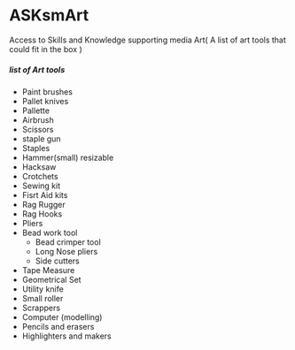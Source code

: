 # ASKsmArt
Access to Skills and Knowledge supporting media Art( A list of art tools that could fit in the box )
##### list of Art tools
- Paint brushes
- Pallet knives
- Pallette
- Airbrush
- Scissors
- staple gun
- Staples
- Hammer(small) resizable
- Hacksaw
- Crotchets
- Sewing kit
- Fisrt Aid kits
- Rag Rugger
- Rag Hooks
- Pliers
- Bead work tool
  - Bead crimper tool 
  - Long Nose pliers
  - Side cutters
- Tape Measure
- Geometrical Set
- Utility knife
- Small roller
- Scrappers
- Computer (modelling)
- Pencils and erasers
- Highlighters and makers
